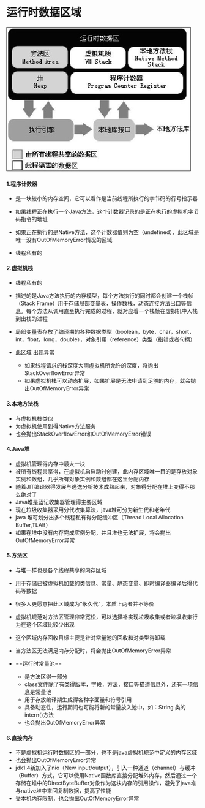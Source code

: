 #  运行时数据区域
![image](https://raw.githubusercontent.com/jinweida/worker/master/JVM%E8%99%9A%E6%8B%9F%E6%9C%BA/145540ib3ztwzt8rj13ow1.png.thumb.jpg)
#### 1.程序计数器

- 是一块较小的内存空间，它可以看作是当前线程所执行的字节码的行号指示器

- 如果线程正在执行一个Java方法，这个计数器记录的是正在执行的虚拟机字节码指令的地址

- 如果正在执行的是Native方法，这个计数器值则为空（undefined），此区域是唯一没有OutOfMemoryError情况的区域
- 线程私有的
    
#### 2.虚拟机栈

- 线程私有的
- 描述的是Java方法执行的内存模型，每个方法执行的同时都会创建一个栈帧（Stack Frame）用于存储局部变量表，操作数栈，动态连接方法出口等信息。每个方法从调用直至执行完成的过程，就对应着一个栈帧在虚拟机中入栈到出栈的过程
- 局部变量表存放了编译期的各种数据类型（boolean，byte，char，short，int，float，long，double），对象引用（reference）类型（指针或者句柄）
- 此区域 出现异常

    - 如果线程请求的栈深度大雨虚拟机所允许的深度，将抛出StackOverflowError异常
    - 如果虚拟机栈可以动态扩展，如果扩展是无法申请到足够的内存，就会抛出OutOfMemoryError异常
    
#### 3.本地方法栈
- 与虚拟机栈类似
- 为虚拟机使用到得Native方法服务
- 也会抛出StackOverflowError和OutOfMemoryError错误

#### 4.Java堆
- 虚拟机管理得内存中最大一块
- 被所有线程共享得，在虚拟机启启动时创建，此内存区域唯一目的是存放对象实例和数组，几乎所有对象实例和数组都在这里分配内存
- 随着JIT编译器得发展与逃逸分析技术成熟起来，对象得分配在堆上变得不那么绝对了
- Java堆是蓝记收集器管理得主要区域
- 现在垃圾收集器采用分代收集算法，java堆可分为新生代和老年代
- java 堆可划分出多个线程私有得分配缓冲区（Thread Local Allocation Buffer,TLAB）
- 如果在堆中没有内存完成实例分配，并且堆也无法扩展，将会抛出OutOfMemoryError异常

#### 5.方法区
- 与堆一样也是各个线程共享的内存区域
- 用于存储已被虚拟机加载的类信息、常量、静态变量、即时编译器编译后得代码等数据
- 很多人更愿意把此区域成为“永久代”，本质上两者并不等价
- 虚拟机规范对方法区管理非常宽松，可以选择补实现垃圾收集或者垃圾收集行为在这个区域比较少出现
- 这个区域内存回收目标主要是针对常量池的回收和对类型得卸载
- 当方法区无法满足内存分配时，将会抛出OutOfMemoryError异常


- ==运行时常量池==
    - 是方法区得一部分
    - class文件除了有类得版本，字段，方法，接口等描述信息外，还有一项信息是常量池
    - 用于存放编译期生成得各种字面量和符号引用
    - 具备动态性，运行期间也可能将新的常量放入池中，如：String 类的intern()方法
    - 也会抛出OutOfMemoryError异常
    
#### 6.直接内存
- 不是虚拟机运行时数据区的一部分，也不是java虚拟机规范中定义的内存区域
- 也会抛出OutOfMemoryError异常
- jdk1.4新加入了nio（New input/output），引入一种通道（channel）与缓冲（Buffer）方式，它可以使用Native函数库直接分配堆外内存，然后通过一个存储在堆中的DirectByteBuffer对象作为这块内存的引用操作，避免了java堆与native堆中来回复制数据，提高了性能
- 受本机内存限制，也会抛出OutOfMemoryError异常

